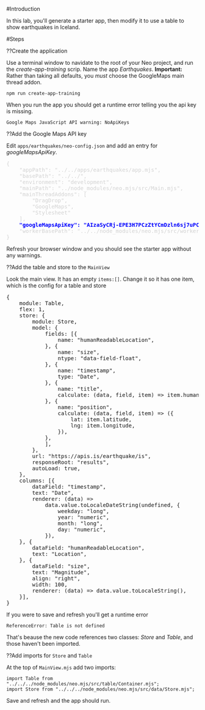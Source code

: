 #Introduction

In this lab, you'll generate a starter app, then modify it to use a table to
show earthquakes in Iceland.

#Steps

??Create the application

Use a terminal window to navidate to the root of your Neo project, and run the _create-app-training_
scrip. Name the app _Earthquakes_. **Important:** Rather than taking all defaults, you _must_ choose the GoogleMaps main thread addon.

    npm run create-app-training

When you run the app you should get a runtime error telling you the api key is missing.

    Google Maps JavaScript API warning: NoApiKeys

??Add the Google Maps API key

Edit `apps/earthquakes/neo-config.json` and add an entry for _googleMapsApiKey_.
<pre style="color:lightgray;">
{
    "appPath": "../../apps/earthquakes/app.mjs",
    "basePath": "../../",
    "environment": "development",
    "mainPath": "../node_modules/neo.mjs/src/Main.mjs",
    "mainThreadAddons": [
        "DragDrop",
        "GoogleMaps",
        "Stylesheet"
    ],
    <span style="font-weight:bold;color:blue">"googleMapsApiKey": "AIzaSyCRj-EPE3H7PCzZtYCmDzln6sj7uPCGohA",</span>
    "workerBasePath": "../../node_modules/neo.mjs/src/worker/"
}
</pre>

Refresh your browser window and you should see the starter app without any warnings.

??Add the table and store to the `MainView` 

Look the main view. It has an empty `items:[]`. Change it so it has one item, which
is the config for a table and store

<pre class="runnable readonly">
{
    module: Table,
    flex: 1,
    store: {
        module: Store,
        model: {
            fields: [{
                name: "humanReadableLocation",
            }, {
                name: "size",
                ntype: "data-field-float",
            }, {
                name: "timestamp",
                type: "Date",
            }, {
                name: "title",
                calculate: (data, field, item) => item.humanReadableLocation,
            }, {
                name: "position",
                calculate: (data, field, item) => ({
                    lat: item.latitude,
                    lng: item.longitude,
                }),
            },
            ],
        },
        url: "https://apis.is/earthquake/is",
        responseRoot: "results",
        autoLoad: true,
    },
    columns: [{
        dataField: "timestamp",
        text: "Date",
        renderer: (data) =>
            data.value.toLocaleDateString(undefined, {
                weekday: "long",
                year: "numeric",
                month: "long",
                day: "numeric",
            }),
    }, {
        dataField: "humanReadableLocation",
        text: "Location",
    }, {
        dataField: "size",
        text: "Magnitude",
        align: "right",
        width: 100,
        renderer: (data) => data.value.toLocaleString(),
    }],
}
</pre>

If you were to save and refresh you'll get a runtime error 

    ReferenceError: Table is not defined

That's beause the new code references two classes: _Store_ and _Table_, and those haven't been imported. 

??Add imports for `Store` and `Table`

At the top of `MainView.mjs` add two imports:

    import Table from "../../../node_modules/neo.mjs/src/table/Container.mjs";
    import Store from "../../../node_modules/neo.mjs/src/data/Store.mjs";

Save and refresh and the app should run.